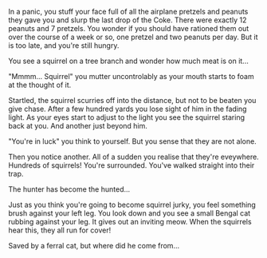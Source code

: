 In a panic, you stuff your face full of all the airplane 
pretzels and peanuts they gave you and slurp the last drop of
the Coke. There were exactly 12 peanuts and 7 pretzels. You
wonder if you should have rationed them out over the course
of a week or so, one pretzel and two peanuts per day. But 
it is too late, and you're still hungry.

You see a squirrel on a tree branch and wonder how much meat
is on it...

"Mmmm... Squirrel" you mutter uncontrolably as your mouth
starts to foam at the thought of it.

Startled, the squirrel scurries off into the distance, but not
to be beaten you give chase. After a few hundred yards you lose
sight of him in the fading light. As your eyes start to adjust
to the light you see the squirrel staring back at you. And another
just beyond him.

"You're in luck" you think to yourself. But you sense that they
are not alone.

Then you notice another. All of a sudden you realise that they're
eveywhere. Hundreds of squirrels! You're surrounded. You've walked
straight into their trap.

The hunter has become the hunted...

Just as you think you're going to become squirrel jurky, you feel 
something brush against your left leg. You look down and you see
a small Bengal cat rubbing against your leg. It gives out an inviting 
meow. When the squirrels hear this, they all run for cover!

Saved by a ferral cat, but where did he come from...


